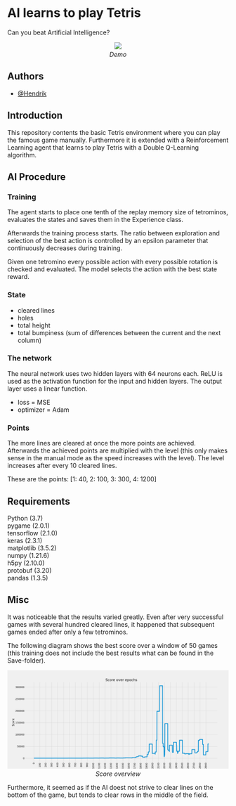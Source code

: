 
# AI learns to play Tetris

Can you beat Artificial Intelligence?

<p align="center">
    <img src ="demo.gif" width = 600><br/>
    <i> Demo </i>
</p>

## Authors

- [@Hendrik](https://www.github.com/henne23)


## Introduction

This repository contents the basic Tetris environment where you
can play the famous game manually. Furthermore it is extended with
a Reinforcement Learning agent that learns to play Tetris with a
Double Q-Learning algorithm.

## AI Procedure

### Training

The agent starts to place one tenth of the replay memory size of
tetrominos, evaluates the states and saves them in the Experience
class.

Afterwards the training process starts. The ratio between exploration
and selection of the best action is controlled by an epsilon
parameter that continuously decreases during training.

Given one tetromino every possible action with every possible 
rotation is checked and evaluated. The model selects the action
with the best state reward.

### State

- cleared lines
- holes
- total height
- total bumpiness (sum of differences between the current and the next column)

### The network

The neural network uses two hidden layers with 64 neurons each. ReLU is used as the
activation function for the input and hidden layers. The output layer uses a linear
function. 

- loss = MSE
- optimizer = Adam

### Points

The more lines are cleared at once the more points are achieved. Afterwards
the achieved points are multiplied with the level (this only makes sense in the
manual mode as the speed increases with the level). The level increases after every
10 cleared lines.

These are the points:
[1: 40, 2: 100, 3: 300, 4: 1200]

## Requirements

Python (3.7)\
pygame (2.0.1)\
tensorflow (2.1.0)\
keras (2.3.1)\
matplotlib (3.5.2)\
numpy (1.21.6)\
h5py (2.10.0)\
protobuf (3.20)\
pandas (1.3.5)

## Misc

It was noticeable that the results varied greatly. 
Even after very successful games with several hundred cleared lines, 
it happened that subsequent games ended after only a few tetrominos.

The following diagram shows the best score over a window of 50 games (this training does not include the best results what can be found in the Save-folder).

<p align="center">
    <img src ="Score over epochs.png"><br/>
    <i> Score overview </i>
</p>

Furthermore, it seemed as if the AI doest not strive to clear
lines on the bottom of the game, but tends to clear rows in the
middle of the field.